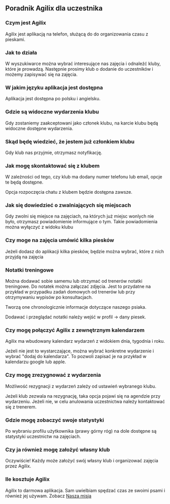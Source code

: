 ## Poradnik Agilix dla uczestnika

### Czym jest Agilix
Agilix jest aplikacją na telefon, służącą do do organizowania czasu z pieskami.

### Jak to działa
W wyszukiwarce można wybrać interesujące nas zajęcia i odnaleźć kluby, które je prowadzą. 
Następnie prosimy klub o dodanie do uczestników i możemy zapisywać się na zajęcia.

### W jakim języku aplikacja jest dostępna
Aplikacja jest dostępna po polsku i angielsku.

### Gdzie są widoczne wydarzenia klubu
Gdy zostaniemy zaakceptowani jako członek klubu, na karcie klubu będą widoczne dostępne wydarzenia.

### Skąd będę wiedzieć, że jestem już członkiem klubu
Gdy klub nas przyjmie, otrzymasz notyfikację.

### Jak mogę skontaktować się z klubem
W zależności od tego, czy klub ma dodany numer telefonu lub email, opcje te będą dostępne.

Opcja rozpoczęcia chatu z klubem będzie dostępna zawsze.

### Jak się dowiedzieć o zwalniających się miejscach
Gdy zwolni się miejsce na zajęciach, na których już miejsc wonlych nie było, otrzymasz powiadomienie informujące o tym. Takie powiadomienia można wyłączyć z widoku klubu

### Czy moge na zajęcia umówić kilka piesków
Jeżeli dodasz do aplikacji kilka piesków, będzie można wybrać, które z nich przyjdą na zajęcia

### Notatki treningowe
Można dodawać sobie samemu lub otrzymać od trenerów notatki treningowe. Do notatek można załączać zdjęcia. Jest to przydatne na przykład w przypadku zadań domowych od trenerów lub przy otrzymywaniu wypisów po konsultacjach.

Tworzą one chronologicznie informacje dotyczące naszego psiaka. 

Dodawać i przeglądać notatki należy wejść w profil -> dany piesek.

### Czy mogę połączyć Agilix z zewnętrznym kalendarzem
Agilix ma wbudowany kalendarz wydarzeń z widokiem dnia, tygodnia i roku. 

Jeżeli nie jest to wystarczające, można wybrać konkretne wydarzenie i wybrać "dodaj do kalendarza". To pozwoli zapisać je na przykład w kalendarzu google lub apple.

### Czy mogę zrezygnować z wydarzenia
Możliwość rezygnacji z wydarzeń zależy od ustawień wybranego klubu.

Jeżeli klub zezwala na rezygnację, taka opcja pojawi się na agendzie przy wydarzeniu. Jeżeli nie, w celu anulowania uczestnictwa należy kontaktować się z trenerem.

### Gdzie mogę zobaczyć swoje statystyki
Po wybraniu profilu użytkownika (prawy górny róg) na dole dostępne są statystyki uczestnictw na zajęciach.

### Czy ja również mogę założyć własny klub
Oczywiście! Każdy może założyć swój własny klub i organizować zajęcia przez Agilix.

### Ile kosztuje Agilix
Agilix to darmowa aplikacja. Sam uwielbiam spędzać czas ze swoimi psami i również jej używam. Zobacz [Nasza misja](https://agilix.dog/nasza-misja)
